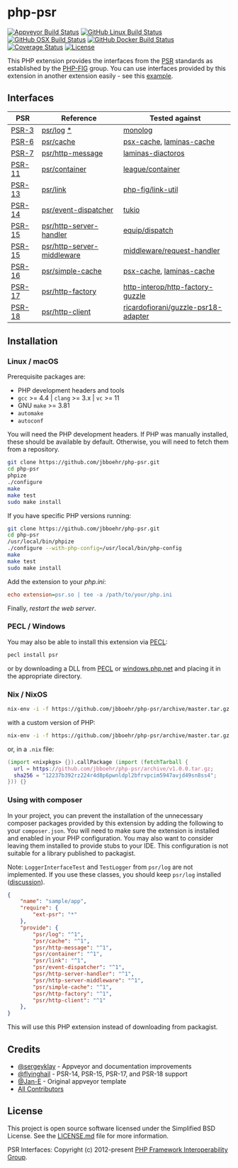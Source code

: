 
# php-psr

[![Appveyor Build Status][:badge-appveyor:]][:build-appveyor:]
[![GitHub Linux Build Status](https://github.com/jbboehr/php-psr/workflows/linux/badge.svg)](https://github.com/jbboehr/php-psr/actions?query=workflow%3Alinux)
[![GitHub OSX Build Status](https://github.com/jbboehr/php-psr/workflows/osx/badge.svg)](https://github.com/jbboehr/php-psr/actions?query=workflow%3Aosx)
[![GitHub Docker Build Status](https://github.com/jbboehr/php-psr/workflows/docker/badge.svg)](https://github.com/jbboehr/php-psr/actions?query=workflow%3Adocker)
[![Coverage Status][:badge-coveralls:]][:build-coveralls:]
[![License][:badge-license:]][:ext-license:]



This PHP extension provides the interfaces from the [PSR][:psr-fig:] standards as established by the [PHP-FIG][:php-fig:] group.
You can use interfaces provided by this extension in another extension easily - see this [example][:example:].

## Interfaces

| PSR | Reference | Tested against |
| --- | --- | --- |
| [PSR-3][:psr-3:] | [psr/log][:psr-log:] [*](#psrlogunimpl) | [monolog][:monolog:] |
| [PSR-6][:psr-6:] | [psr/cache][:psr-cache:] | [psx-cache][:psx-cache:], [laminas-cache](https://github.com/laminas/laminas-cache) |
| [PSR-7][:psr-7:] | [psr/http-message][:psr-http-message:] | [laminas-diactoros](https://github.com/laminas/laminas-diactoros) |
| [PSR-11][:psr-11:] | [psr/container][:psr-container:] | [league/container][:league-container:] |
| [PSR-13][:psr-13:] | [psr/link][:psr-link:] | [php-fig/link-util][:link-util:] |
| [PSR-14][:psr-14:] | [psr/event-dispatcher][:psr-event-dispatcher:] | [tukio][:tukio:] |
| [PSR-15][:psr-15:] | [psr/http-server-handler][:psr-http-server-handler:] | [equip/dispatch][:dispatch:] |
| [PSR-15][:psr-15:] | [psr/http-server-middleware][:psr-http-server-middleware:] | [middleware/request-handler][:request-handler:] |
| [PSR-16][:psr-16:] | [psr/simple-cache][:psr-simple-cache:] | [psx-cache][:psx-cache:], [laminas-cache](https://github.com/laminas/laminas-cache) |
| [PSR-17][:psr-17:] | [psr/http-factory][:psr-http-factory:] | [http-interop/http-factory-guzzle][:http-factory-guzzle:] |
| [PSR-18][:psr-18:] | [psr/http-client][:psr-http-client:] | [ricardofiorani/guzzle-psr18-adapter][:guzzle-psr18-adapter:] |

## Installation

### Linux / macOS

Prerequisite packages are:

- PHP development headers and tools
- `gcc` >= 4.4 | `clang` >= 3.x | `vc` >= 11
- GNU `make` >= 3.81
- `automake`
- `autoconf`

You will need the PHP development headers. If PHP was manually installed, these should be available by default. Otherwise, you will need to fetch them from a repository.

```bash
git clone https://github.com/jbboehr/php-psr.git
cd php-psr
phpize
./configure
make
make test
sudo make install
```

If you have specific PHP versions running:

```bash
git clone https://github.com/jbboehr/php-psr.git
cd php-psr
/usr/local/bin/phpize
./configure --with-php-config=/usr/local/bin/php-config
make
make test
sudo make install
```

Add the extension to your *php.ini*:

```ini
echo extension=psr.so | tee -a /path/to/your/php.ini
```

Finally, _restart the web server_.

### PECL / Windows

You may also be able to install this extension via [PECL][:pecl-psr:]:

```bash
pecl install psr
```

or by downloading a DLL from [PECL][:pecl-psr:] or [windows.php.net][:windows-psr:] and placing it in the appropriate directory.

### Nix / NixOS

```bash
nix-env -i -f https://github.com/jbboehr/php-psr/archive/master.tar.gz
```

with a custom version of PHP:

```bash
nix-env -i -f https://github.com/jbboehr/php-psr/archive/master.tar.gz --arg php '(import <nixpkgs> {}).php71'
```

or, in a `.nix` file:

```nix
(import <nixpkgs> {}).callPackage (import (fetchTarball {
  url = https://github.com/jbboehr/php-psr/archive/v1.0.0.tar.gz;
  sha256 = "12237b392rz224r4d8p6pwnldpl2bfrvpcim5947avjd49sn8ss4";
})) {}
```

### Using with composer

In your project, you can prevent the installation of the unnecessary composer packages provided by this extension by adding the following to your `composer.json`. You will need to make sure the extension is installed and enabled in your PHP configuration. You may also want to consider leaving them installed to provide stubs to your IDE. This configuration is not suitable for a library published to packagist.

<a name="psrlogunimpl">Note:</a> `LoggerInterfaceTest` and `TestLogger` from `psr/log` are not implemented. If you use these classes, you should keep `psr/log` installed ([discussion](https://github.com/jbboehr/php-psr/issues/57)).

```json
{
    "name": "sample/app",
    "require": {
        "ext-psr": "*"
    },
    "provide": {
        "psr/log": "^1",
        "psr/cache": "^1",
        "psr/http-message": "^1",
        "psr/container": "^1",
        "psr/link": "^1",
        "psr/event-dispatcher": "^1",
        "psr/http-server-handler": "^1",
        "psr/http-server-middleware": "^1",
        "psr/simple-cache": "^1",
        "psr/http-factory": "^1",
        "psr/http-client": "^1"
    },
}
```

This will use this PHP extension instead of downloading from packagist.

## Credits

* [@sergeyklay][:github-sergeyklay:] - Appveyor and documentation improvements
* [@flyinghail][:github-flyinghail:] - PSR-14, PSR-15, PSR-17, and PSR-18 support
* [@Jan-E][:github-jan-e:] - Original appveyor template
* [All Contributors](https://github.com/jbboehr/php-psr/graphs/contributors)

## License

This project is open source software licensed under the Simplified BSD License.
See the [LICENSE.md][:ext-license:] file for more information.

PSR Interfaces: Copyright (c) 2012-present [PHP Framework Interoperability Group][:php-fig:].

[:psr-fig:]: https://www.php-fig.org/psr
[:php-fig:]: https://www.php-fig.org
[:pecl-psr:]: https://pecl.php.net/package/psr
[:badge-appveyor:]: https://ci.appveyor.com/api/projects/status/x1ymkqggy1mkl0ux/branch/master?svg=true
[:badge-coveralls:]: https://coveralls.io/repos/jbboehr/php-psr/badge.svg?branch=master&service=github
[:badge-license:]: https://img.shields.io/badge/license-BSD-brightgreen.svg
[:build-appveyor:]: https://ci.appveyor.com/project/jbboehr/php-psr/branch/master
[:build-coveralls:]: https://coveralls.io/github/jbboehr/php-psr?branch=master
[:ext-license:]: https://github.com/jbboehr/php-psr/blob/master/LICENSE.md
[:example:]: https://github.com/jbboehr/php-handlebars/blob/v0.7.1/impl.c#L213-L215
[:psr-3:]: http://www.php-fig.org/psr/psr-3
[:psr-log:]: https://github.com/php-fig/log
[:monolog:]: https://github.com/Seldaek/monolog
[:psr-6:]: https://www.php-fig.org/psr/psr-6
[:psr-cache:]: https://github.com/php-fig/cache
[:psx-cache:]: https://github.com/apioo/psx-cache
[:psr-7:]: https://www.php-fig.org/psr/psr-7
[:psr-http-message:]: https://github.com/php-fig/http-message
[:psr-11:]: https://www.php-fig.org/psr/psr-11
[:psr-container:]: https://github.com/php-fig/container
[:league-container:]: https://github.com/thephpleague/container
[:psr-13:]: https://www.php-fig.org/psr/psr-13
[:psr-link:]: https://github.com/php-fig/link
[:link-util:]: https://github.com/php-fig/link-util
[:psr-16:]: https://www.php-fig.org/psr/psr-16
[:psr-simple-cache:]: https://github.com/php-fig/simple-cache
[:windows-psr:]: http://windows.php.net/downloads/pecl/releases/psr/
[:github-sergeyklay:]: https://github.com/sergeyklay
[:github-jan-e:]: https://github.com/Jan-E
[:github-flyinghail:]: https://github.com/flyinghail
[:psr-15:]: http://www.php-fig.org/psr/psr-15
[:psr-http-server-handler:]: https://github.com/php-fig/http-server-handler
[:psr-http-server-middleware:]: https://github.com/php-fig/http-server-middleware
[:dispatch:]: https://github.com/equip/dispatch
[:request-handler:]: https://github.com/middlewares/request-handler
[:psr-17:]: https://www.php-fig.org/psr/psr-17
[:psr-http-factory:]: https://github.com/php-fig/http-factory
[:http-factory-guzzle:]: https://github.com/http-interop/http-factory-guzzle
[:psr-18:]: https://www.php-fig.org/psr/psr-18
[:psr-http-client:]: https://github.com/php-fig/http-client
[:guzzle-psr18-adapter:]: https://github.com/ricardofiorani/guzzle-psr18-adapter
[:psr-14:]: http://www.php-fig.org/psr/psr-14
[:psr-event-dispatcher:]: https://github.com/php-fig/event-dispatcher
[:tukio:]: https://github.com/Crell/Tukio.git

